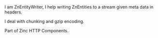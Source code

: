 I am ZnEntityWriter, I help writing ZnEntities to a stream given meta data in headers.

I deal with chunking and gzip encoding.

Part of Zinc HTTP Components.